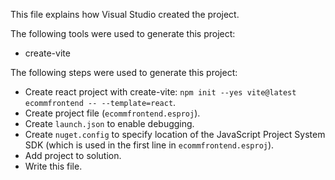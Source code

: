 This file explains how Visual Studio created the project.

The following tools were used to generate this project:
- create-vite

The following steps were used to generate this project:
- Create react project with create-vite: `npm init --yes vite@latest ecommfrontend -- --template=react`.
- Create project file (`ecommfrontend.esproj`).
- Create `launch.json` to enable debugging.
- Create `nuget.config` to specify location of the JavaScript Project System SDK (which is used in the first line in `ecommfrontend.esproj`).
- Add project to solution.
- Write this file.
